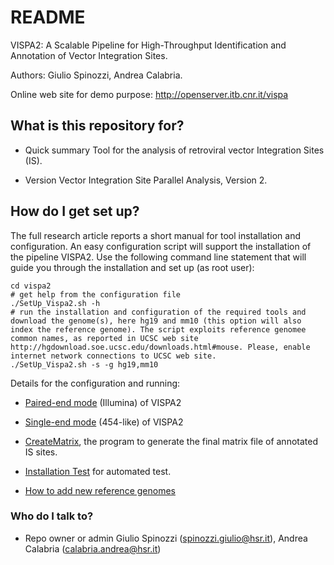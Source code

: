 # README #

VISPA2: A Scalable Pipeline for High-Throughput Identification and Annotation of Vector Integration Sites.

Authors: Giulio Spinozzi, Andrea Calabria.

Online web site for demo purpose: http://openserver.itb.cnr.it/vispa


## What is this repository for? ##

* Quick summary
Tool for the analysis of retroviral vector Integration Sites (IS).

* Version
Vector Integration Site Parallel Analysis, Version 2.


## How do I get set up? ##

The full research article reports a short manual for tool installation and configuration.
An easy configuration script will support the installation of the pipeline VISPA2. Use the following command line statement that will guide you through the installation and set up (as root user):

```
cd vispa2
# get help from the configuration file
./SetUp_Vispa2.sh -h
# run the installation and configuration of the required tools and download the genome(s), here hg19 and mm10 (this option will also index the reference genome). The script exploits reference genomee common names, as reported in UCSC web site http://hgdownload.soe.ucsc.edu/downloads.html#mouse. Please, enable internet network connections to UCSC web site.
./SetUp_Vispa2.sh -s -g hg19,mm10
```

Details for the configuration and running:

* [Paired-end mode](https://bitbucket.org/andreacalabria/vispa2/wiki/VISPA2-PairedEnd) (Illumina) of VISPA2

* [Single-end mode](https://bitbucket.org/andreacalabria/vispa2/wiki/VISPA2-SingleEnd) (454-like) of VISPA2

* [CreateMatrix](https://bitbucket.org/andreacalabria/vispa2/wiki/VISPA2-IS_Matrix), the program to generate the final matrix file of annotated IS sites.

* [Installation Test](https://bitbucket.org/andreacalabria/vispa2/wiki/Test%20VISPA2%20installation%20with%20a%20sample%20dataset) for automated test.

* [How to add new reference genomes](https://bitbucket.org/andreacalabria/vispa2/wiki/How%20to%20add%20a%20new%20reference%20genome)

### Who do I talk to? ###

* Repo owner or admin
Giulio Spinozzi (spinozzi.giulio@hsr.it), Andrea Calabria (calabria.andrea@hsr.it)

